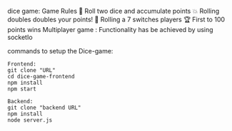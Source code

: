 dice game:
Game Rules
        🎲 Roll two dice and accumulate points
        💥 Rolling doubles doubles your points!
        🤞 Rolling a 7 switches players
        🏆 First to 100 points wins 
Multiplayer game : Functionality has be achieved by using socketIo

commands to setup the Dice-game: 

    Frontend:
    git clone "URL"
    cd dice-game-frontend
    npm install
    npm start

    Backend:
    git clone "backend URL"
    npm install 
    node server.js
